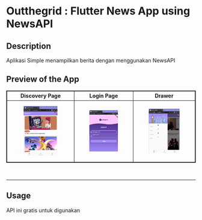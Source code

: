 # Outthegrid : Flutter News App using NewsAPI

## Description

Aplikasi Simple menampilkan berita dengan menggunakan NewsAPI

## Preview of the App

<table style="border:1px solid;">
  <tr >
    <th style="text-align: center; border:1px solid;">Discovery Page</th>
    <th style="text-align: center; border:1px solid;">Login Page</th>
    <th style="text-align: center; border:1px solid;">Drawer</th>
  </tr>
  <tr >
    <td style="text-align: center; border:1px solid;padding:1em;">
        <img width="60%" src="assets/Discovery.png">
    </td>
    <td style="text-align: center; border:1px solid;padding:1em;">
        <img width="60%" src="assets/Login.png">
    </td>
    <td style="text-align: center; border:1px solid;padding:1em;">
        <img width="60%" src="assets/Drawer.png">
    </td>
  </tr>
  
</table>
<br>
<hr>

## Usage
API ini gratis untuk digunakan


